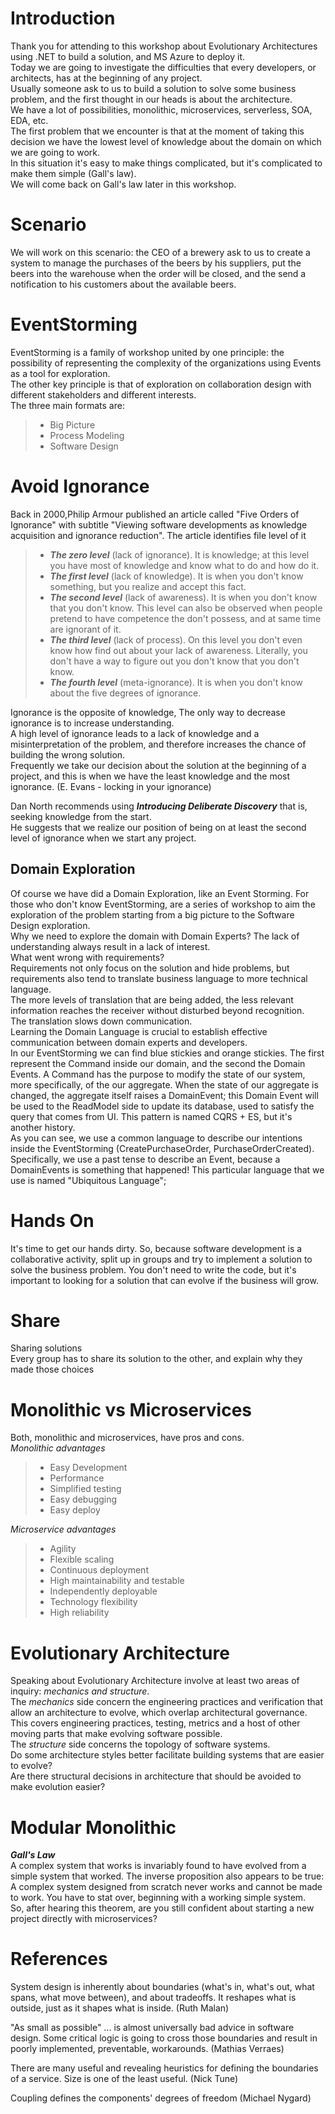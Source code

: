 # Introduction
Thank you for attending to this workshop about Evolutionary Architectures using .NET to build a solution, and MS Azure to deploy it.  
Today we are going to investigate the difficulties that every developers, or architects, has at the beginning of any project.  
Usually someone ask to us to build a solution to solve some business problem, and the first thought in our heads is about the architecture.  
We have a lot of possibilities, monolithic, microservices, serverless, SOA, EDA, etc.  
The first problem that we encounter is that at the moment of taking this decision we have the lowest level of knowledge about the domain on which we are going to work.  
In this situation it's easy to make things complicated, but it's complicated to make them simple (Gall's law).  
We will come back on Gall's law later in this workshop.  

# Scenario
We will work on this scenario: the CEO of a brewery ask to us to create a system to manage the purchases of the beers by his suppliers, put the beers into the warehouse when the order will be closed, and the send a notification to his customers about the available beers.

# EventStorming
EventStorming is a family of workshop united by one principle: the possibility of representing the complexity of the organizations using Events as a tool for exploration.  
The other key principle is that of exploration on collaboration design with different stakeholders and different interests.  
The three main formats are:
> - Big Picture
> - Process Modeling
> - Software Design

# Avoid Ignorance
Back in 2000,Philip Armour published an article called "Five Orders of Ignorance" with subtitle "Viewing software developments as knowledge acquisition and ignorance reduction".
The article identifies file level of it
> - ***The zero level*** (lack of ignorance). It is knowledge; at this level you have most of knowledge and know what to do and how do it.
> - ***The first level*** (lack of knowledge). It is when you don't know something, but you realize and accept this fact.
> - ***The second level*** (lack of awareness). It is when you don't know that you don't know. This level can also be observed when people pretend to have competence the don't possess, and at same time are ignorant of it.
> - ***The third level*** (lack of process). On this level you don't even know how find out about your lack of awareness. Literally, you don't have a way to figure out you don't know that you don't know.
> - ***The fourth level*** (meta-ignorance). It is when you don't know about the five degrees of ignorance.

Ignorance is the opposite of knowledge, The only way to decrease ignorance is to increase understanding.  
A high level of ignorance leads to a lack of knowledge and a misinterpretation of the problem, and therefore increases the chance of building the wrong solution.  
Frequently we take our decision about the solution at the beginning of a project, and this is when we have the least knowledge and the most ignorance. (E. Evans - locking in your ignorance)

Dan North recommends using ***Introducing Deliberate Discovery*** that is, seeking knowledge from the start.  
He suggests that we realize our position of being on at least the second level of ignorance when we start any project.  

## Domain Exploration
Of course we have did a Domain Exploration, like an Event Storming. For those who don't know EventStorming, are a series of workshop to aim the exploration of the problem starting from a big picture to the Software Design exploration.  
Why we need to explore the domain with Domain Experts? The lack of understanding always result in a lack of interest.  
What went wrong with requirements?  
Requirements not only focus on the solution and hide problems, but requirements also tend to translate business language to more technical language.  
The more levels of translation that are being added, the less relevant information reaches the receiver without disturbed beyond recognition.  
The translation slows down communication.  
Learning the Domain Language is crucial to establish effective communication between domain experts and developers.  
In our EventStorming we can find blue stickies and orange stickies. The first represent the Command inside our domain, and the second the Domain Events. A Command has the purpose to modify the state of our system, more specifically, of the our aggregate. When the state of our aggregate is changed, the aggregate itself raises a DomainEvent; this Domain Event will be used to the ReadModel side to update its database, used to satisfy the query that comes from UI. This pattern is named CQRS + ES, but it's another history.  
As you can see, we use a common language to describe our intentions inside the EventStorming (CreatePurchaseOrder, PurchaseOrderCreated). Specifically, we use a past tense to describe an Event, because a DomainEvents is something that happened! This particular language that we use is named "Ubiquitous Language";  

# Hands On
It's time to get our hands dirty.
So, because software development is a collaborative activity, split up in groups and try to implement a solution to solve the business problem.
You don't need to write the code, but it's important to looking for a solution that can evolve if the business will grow.

# Share
Sharing solutions  
Every group has to share its solution to the other, and explain why they made those choices

# Monolithic vs Microservices
Both, monolithic and microservices, have pros and cons.  
*Monolithic advantages*  
> - Easy Development
> - Performance
> - Simplified testing
> - Easy debugging
> - Easy deploy  

*Microservice advantages*  
> - Agility
> - Flexible scaling
> - Continuous deployment
> - High maintainability and testable
> - Independently deployable
> - Technology flexibility
> - High reliability

# Evolutionary Architecture
Speaking about Evolutionary Architecture involve at least two areas of inquiry: *mechanics and structure*.  
The *mechanics* side concern the engineering practices and verification that allow an architecture to evolve, which overlap architectural governance.  
This covers engineering practices, testing, metrics and a host of other moving parts that make evolving software possible.  
The *structure* side concerns the topology of software systems.  
Do some architecture styles better facilitate building systems that are easier to evolve?  
Are there structural decisions in architecture that should be avoided to make evolution easier?

# Modular Monolithic
***Gall's Law***  
A complex system that works is invariably found to have evolved from a simple system that worked. The inverse proposition also appears to be true:  
A complex system designed from scratch never works and cannot be made to work. You have to stat over, beginning with a working simple system.  
So, after hearing this theorem, are you still confident about starting a new project directly with microservices?

# References
System design is inherently about boundaries (what's in, what's out, what spans, what move between), and about tradeoffs.
It reshapes what is outside, just as it shapes what is inside.
(Ruth Malan)

"As small as possible" ... is almost universally bad advice in software design. Some critical logic is going to cross those boundaries and result in poorly implemented, preventable, workarounds.
(Mathias Verraes)

There are many useful and revealing heuristics for defining the boundaries of a service. Size is one of the least useful.
(Nick Tune)

Coupling defines the components' degrees of freedom
(Michael Nygard)